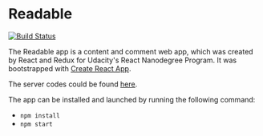 # Readable

[![Build Status](https://travis-ci.org/stevenliuyi/readable.svg?branch=master)](https://travis-ci.org/stevenliuyi/readable)

The Readable app is a content and comment web app, which was created by React and Redux for Udacity's React Nanodegree Program. It was bootstrapped with [Create React App](https://github.com/facebookincubator/create-react-app).

The server codes could be found [here](https://github.com/udacity/reactnd-project-readable-starter).

The app can be installed and launched by running the following command:
* `npm install`
* `npm start`
